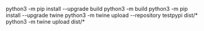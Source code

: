 python3 -m pip install --upgrade build
python3 -m build
python3 -m pip install --upgrade twine
python3 -m twine upload --repository testpypi dist/*
python3 -m twine upload dist/*